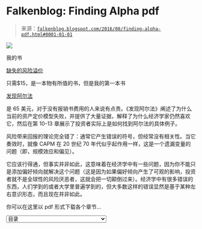 <!--yml

分类: 未分类

date: 2024-05-12 20:00:48

-->

# Falkenblog: Finding Alpha pdf

> 来源：[`falkenblog.blogspot.com/2016/08/finding-alpha-pdf.html#0001-01-01`](http://falkenblog.blogspot.com/2016/08/finding-alpha-pdf.html#0001-01-01)

![](https://blogger.googleusercontent.com/img/b/R29vZ2xl/AVvXsEiZL1dxHILuhsoU91IdsXcpdzIbNxPN6h4NDWA4UfgMIHQjIIuY-Rb6p-PZptv-jAVeG8BZOOkZNSXkTv8UT9xhQQFUscojOuWshQyDnnGN-kLtEkGLRZIpVNM-E6BleldhgHXMSA/s1600/facoverjpeg.jpg)

我的书

[缺失的风险溢价](https://www.amazon.com/dp/B0098CXN46)

只需$15，是一本物有所值的书，但是我的第一本书

[发现阿尔法](https://www.amazon.com/Finding-Alpha-Search-Return-Finance-ebook/dp/B002D9ZL0U)

是 65 美元，对于没有报销书费用的人来说有点贵。《发现阿尔法》阐述了为什么当前的资产定价模型失败，并提供了大量证据，解释了为什么经济学家仍然喜欢它，然后在第 10-13 章展示了投资者实际上是如何找到阿尔法的具体例子。

风险带来回报的理论完全错了：通常它产生错误的符号，但经常没有相关性。当它奏效时，就像 CAPM 在 20 世纪 70 年代似乎起作用一样，这是一个遗漏变量的问题（即，规模效应和偏见）。

它应该行得通，但事实并非如此，这意味着在经济学中有一些问题，因为你不能只是添加偏好倾向就解决这个问题（这是因为如果偏好倾向产生了可观的影响，投资者就不是全球性的风险厌恶者，这就会把一切颠倒过来）。经济学中有很多错误的东西，人们学到的或者大学里普遍学到的，但大多数这样的错误显然是基于某种左右意识形态，而且现在并非如此。

你可以在这里以 pdf 形式下载各个章节...

<select id="chapter" name="chapter"><option value="contents" default="">目录</option> <option value="chapter-1">第一章 风险与回报不相关</option> <option value="chapter-2">第二章 标准风险-回报模型的产生</option> <option value="chapter-3">第三章 经验准则</option> <option value="chapter-4">第四章 波动率、风险和回报</option> <option value="chapter-5">第五章 投资者不理会其效用函数</option> <option value="chapter-6">第六章 股票风险溢价为零？</option> <option value="chapter-7">第七章 对空洞理论的毫无保留的赞美</option> <option value="chapter-8">第八章 为什么相对效用产生零风险溢价</option> <option value="chapter-9">第九章 为什么我们是积习性的基准追随者</option> <option value="chapter-10">第十章 阿尔法、风险和希望</option> <option value="chapter-11">第十一章 阿尔法的例子</option> <option value="chapter-12">第十二章 阿尔法游戏</option> <option value="chapter-13">第十三章 寻找阿尔法的应用</option> <option value="chapter-14">结论</option> <option value="references">参考资料</option></select>
